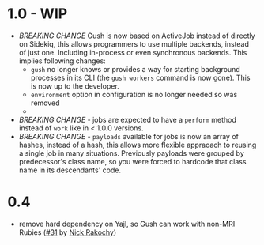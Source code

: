 # 1.0 - WIP

- *BREAKING CHANGE* Gush is now based on ActiveJob instead of directly on Sidekiq, this allows programmers to use multiple backends, instead of just one. Including in-process or even synchronous backends. This implies following changes:
  - `gush` no longer knows or provides a way for starting background processes in its CLI (the `gush workers` command is now gone). This is now up to the developer.
  - `environment` option in configuration is no longer needed so was removed
  -
- *BREAKING CHANGE* - jobs are expected to have a `perform` method instead of `work` like in < 1.0.0 versions.
- *BREAKING CHANGE* - `payloads` available for jobs is now an array of hashes, instead of a hash, this allows more flexible appraoach to reusing a single job in many situations. Previously payloads were grouped by predecessor's class name, so you were forced to hardcode that class name in its descendants' code.

# 0.4

- remove hard dependency on Yajl, so Gush can work with non-MRI Rubies ([#31](https://github.com/chaps-io/gush/pull/31) by [Nick Rakochy](https://github.com/chaps-io/gush/pull/31))
